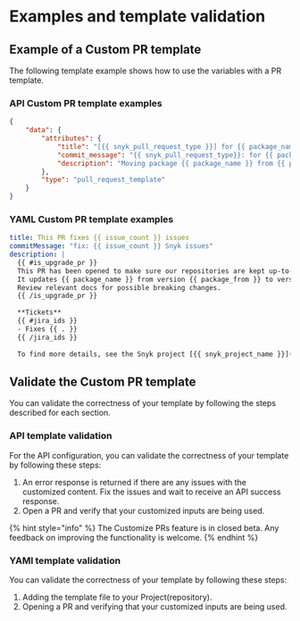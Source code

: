 # Examples and template validation

## Example of a Custom PR template

The following template example shows how to use the variables with a PR template.

### API Custom PR template examples

```json
{
    "data": {
        "attributes": {
            "title": "[{{ snyk_pull_request_type }}] for {{ package_name }}",
            "commit_message": "{{ snyk_pull_request_type}}: for {{ package_name }}",
            "description": "Moving package {{ package_name }} from {{ package_from }} to {{ package_to }}\nFixes {{ issue_count }} issues\nFor more details see {{ snyk_project_url }}\nProject {{ snyk_project_name }}\nOrg {{ snyk_org_name }}"
        },
        "type": "pull_request_template"
    }
}
```

### YAML Custom PR template examples

```yaml
title: This PR fixes {{ issue_count }} issues
commitMessage: "fix: {{ issue_count }} Snyk issues"
description: |
  {{ #is_upgrade_pr }}
  This PR has been opened to make sure our repositories are kept up-to-date.
  It updates {{ package_name }} from version {{ package_from }} to version {{ package_to }}.
  Review relevant docs for possible breaking changes.
  {{ /is_upgrade_pr }}
  
  **Tickets**
  {{ #jira_ids }}
  - Fixes {{ . }}
  {{ /jira_ids }}
  
  To find more details, see the Snyk project [{{ snyk_project_name }}]({{ snyk_project_url }})
```

## Validate the Custom PR template

You can validate the correctness of your template by following the steps described for each section.

### API template validation

For the API configuration, you can validate the correctness of your template by following these steps:

1. An error response is returned if there are any issues with the customized content. Fix the issues and wait to receive an API success response.&#x20;
2. Open a PR and verify that your customized inputs are being used.&#x20;

{% hint style="info" %}
The Customize PRs feature is in closed beta. Any feedback on improving the functionality is welcome.
{% endhint %}

### YAMl template validation

You can validate the correctness of your template by following these steps:

1. Adding the template file to your Project(repository).&#x20;
2. Opening a PR and verifying that your customized inputs are being used.&#x20;
